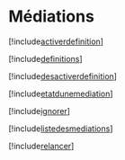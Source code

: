 # Médiations

[!include[activerdefinition](mediations.activerdefinition.autogen.md)]

[!include[definitions](mediations.definitions.autogen.md)]

[!include[desactiverdefinition](mediations.desactiverdefinition.autogen.md)]

[!include[etatdunemediation](mediations.etatdunemediation.autogen.md)]

[!include[ignorer](mediations.ignorer.autogen.md)]

[!include[listedesmediations](mediations.listedesmediations.autogen.md)]

[!include[relancer](mediations.relancer.autogen.md)]






